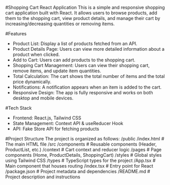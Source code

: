 #Shopping Cart React Application
This is a simple and responsive shopping cart application built with React. It allows users to browse products, add them to the shopping cart, view product details, and manage their cart by increasing/decreasing quantities or removing items.

#Features
 - Product List: Display a list of products fetched from an API.
 - Product Details Page: Users can view more detailed information about a product when clicked.
 - Add to Cart: Users can add products to the shopping cart.
 - Shopping Cart Management: Users can view their shopping cart, remove items, and update item quantities.
 - Total Calculation: The cart shows the total number of items and the total price dynamically.
 - Notifications: A notification appears when an item is added to the cart.
 - Responsive Design: The app is fully responsive and works on both desktop and mobile devices.

#Tech Stack
 - Frontend: React.js, Tailwind CSS
 - State Management: Context API & useReducer Hook
 - API: Fake Store API for fetching products


#Project Structure
The project is organized as follows:
/public
  /index.html           # The main HTML file
/src
  /components           # Reusable components (Header, ProductList, etc.)
  /context              # Cart context and reducer logic
  /pages                # Page components (Home, ProductDetails, ShoppingCart)
  /styles               # Global styles using Tailwind CSS
  /types                # TypeScript types for the project
  /App.tsx              # Main component that houses routing
  /index.tsx            # Entry point for React
/package.json           # Project metadata and dependencies
/README.md              # Project description and instructions



